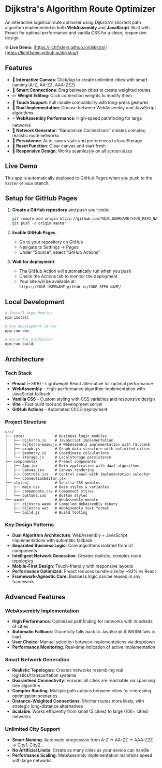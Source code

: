# Dijkstra's Algorithm Route Optimizer

An interactive logistics route optimizer using Dijkstra's shortest path algorithm implemented in both **WebAssembly** and **JavaScript**. Built with Preact for optimal performance and vanilla CSS for a clean, responsive design.

🌐 **Live Demo**: [https://licht1stein.github.io/dijkstra/](https://licht1stein.github.io/dijkstra/)

## Features

- 🎯 **Interactive Canvas**: Click/tap to create unlimited cities with smart naming (A-Z, AA-ZZ, AAA-ZZZ)
- 🔗 **Smart Connections**: Drag between cities to create weighted routes
- ✏️ **Weight Editing**: Click connection weights to modify them
- 📱 **Touch Support**: Full mobile compatibility with long-press gestures
- 🚀 **Dual Implementation**: Choose between WebAssembly and JavaScript algorithms
- ⚡ **WebAssembly Performance**: High-speed pathfinding for large networks
- 🎲 **Network Generator**: "Randomize Connections" creates complex, realistic route networks
- 💾 **Persistence**: Auto-saves state and preferences to localStorage
- 🔄 **Reset Function**: Clear canvas and start fresh
- 📐 **Responsive Design**: Works seamlessly on all screen sizes

## Live Demo

This app is automatically deployed to GitHub Pages when you push to the `master` or `main` branch.

## Setup for GitHub Pages

1. **Create a GitHub repository** and push your code:
   ```bash
   git remote add origin https://github.com/YOUR_USERNAME/YOUR_REPO_NAME.git
   git push -u origin master
   ```

2. **Enable GitHub Pages**:
   - Go to your repository on GitHub
   - Navigate to Settings → Pages
   - Under "Source", select "GitHub Actions"

3. **Wait for deployment**:
   - The GitHub Action will automatically run when you push
   - Check the Actions tab to monitor the deployment
   - Your site will be available at: `https://YOUR_USERNAME.github.io/YOUR_REPO_NAME/`

## Local Development

```bash
# Install dependencies
npm install

# Run development server
npm run dev

# Build for production
npm run build
```

## Architecture

### Tech Stack
- **Preact** (~3KB) - Lightweight React alternative for optimal performance
- **WebAssembly** - High-performance algorithm implementation with JavaScript fallback
- **Vanilla CSS** - Custom styling with CSS variables and responsive design
- **Vite** - Fast build tool and development server
- **GitHub Actions** - Automated CI/CD deployment

### Project Structure
```
src/
├── core/              # Business logic modules
│   ├── dijkstra.js    # JavaScript implementation
│   ├── dijkstra-wasm.js # WebAssembly implementation with fallback
│   ├── graph.js       # Graph data structure with unlimited cities
│   ├── geometry.js    # Coordinate calculations
│   └── storage.js     # LocalStorage persistence
├── components/        # Preact components
│   ├── App.jsx        # Main application with dual algorithms
│   ├── Canvas.jsx     # Canvas rendering
│   ├── Controls.jsx   # Control panel with implementation selector
│   └── ConnectionEditor.jsx
├── styles/            # Vanilla CSS modules
│   ├── main.css       # Base styles & variables
│   ├── components.css # Component styles
│   └── buttons.css    # Button styles
└── wasm/              # WebAssembly module
    ├── dijkstra.wasm  # Compiled WebAssembly binary
    ├── dijkstra.wat   # WebAssembly text format
    └── build.js       # Build tooling
```

### Key Design Patterns
- **Dual Algorithm Architecture**: WebAssembly + JavaScript implementations with automatic fallback
- **Separated Business Logic**: Core algorithms isolated from UI components
- **Intelligent Network Generation**: Creates realistic, complex route topologies
- **Mobile-First Design**: Touch-friendly with responsive layouts  
- **Performance Optimized**: Preact reduces bundle size by ~93% vs React
- **Framework-Agnostic Core**: Business logic can be reused in any framework

## Advanced Features

### WebAssembly Implementation
- **High Performance**: Optimized pathfinding for networks with hundreds of cities
- **Automatic Fallback**: Gracefully falls back to JavaScript if WASM fails to load
- **User Choice**: Manual selection between implementations via dropdown
- **Performance Monitoring**: Real-time indication of active implementation

### Smart Network Generation
- **Realistic Topologies**: Creates networks resembling real logistics/transportation systems
- **Guaranteed Connectivity**: Ensures all cities are reachable via spanning tree algorithm
- **Complex Routing**: Multiple path options between cities for interesting optimization scenarios
- **Distance-Weighted Connections**: Shorter routes more likely, with strategic long-distance alternatives
- **Scalable**: Works efficiently from small (5 cities) to large (100+ cities) networks

### Unlimited City Support
- **Smart Naming**: Automatic progression from A-Z → AA-ZZ → AAA-ZZZ → City1, City2...
- **No Artificial Limits**: Create as many cities as your device can handle
- **Performance Scaling**: WebAssembly implementation maintains speed with large networks